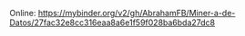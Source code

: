 Online:
https://mybinder.org/v2/gh/AbrahamFB/Miner-a-de-Datos/27fac32e8cc316eaa8a6e1f59f028ba6bda27dc8
